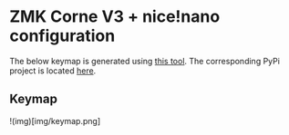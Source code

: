 # ZMK Corne V3 + nice!nano configuration

The below keymap is generated using [this tool](https://caksoylar.github.io/keymap-drawer). The corresponding PyPi project is located [here](https://pypi.org/project/keymap-drawer/).

## Keymap

!(img)[img/keymap.png]
